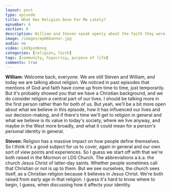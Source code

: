 ```yaml
---
layout: post
type: episode
title: What Has Religion Done For Me Lately?
epnumber: 6
section: 0
description: William and Steven speak openly about the faith they were raised in and how they have personally identified with it. Religion can provide inner strength, a sense of belonging and community, a purpose in life, and a path to transcendence.
image: /images/ep06banner.jpg
audio: no
video: Lk69pzmKnng
categories: [religion, faith]
tags: [community, hipocrisy, purpose of life]
comments: true
---
```

<p><b>William:</b> Welcome back, everyone.
We are still Steven and William, and
today we are talking about religion. We
noticed in past episodes that mentions
of God and faith have come up from time
to time, just temporarily. But it's
probably showed you that we have a
Christian background, and we do consider
religion a central part of our lives.
I should be talking more in the
first person rather than for both of us.
But yeah, we'll be a bit more open
about what we believe in this episode,
how it has influenced our lives and our
decision-making, and if there's time we'll
get to religion in general and what we
believe is its value in today's society,
where we live anyway, and maybe in
the West more broadly, and what it could
mean for a person's personal identity in
general.
</p>

<p><b>Steven:</b> Religion has a massive
impact on how people define themselves.
So I think it's a good subject for us to
cover, again in general and our own sort of view points and
experiences. So I guess we start off with
that we're both raised in the
Mormon or LDS Church. The abbreviations
a.k.a.
the church Jesus Christ of latter-day
saints. Whether people sometimes call
that Christian or not is up to them.
But we see ourselves, the church sees
itself, as a Christian religion because
it believes in Jesus Christ.
We're both raised from early age in that
religion. I guess it's hard to know
where to begin, I guess, when discussing
how it affects your identity.
</p>